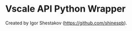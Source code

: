 Vscale API Python Wrapper
================================

Created by Igor Shestakov (https://github.com/shinespb).

